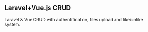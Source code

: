 ## Laravel+Vue.js CRUD

Laravel & Vue CRUD with authentification, files upload and like/unlike system.